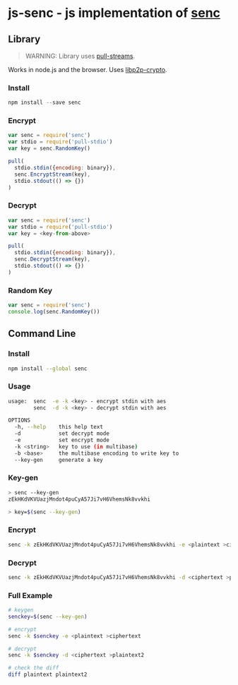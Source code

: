 # js-senc - js implementation of [senc](https://github.com/jbenet/go-simple-encrypt)


## Library

> WARNING: Library uses [pull-streams](https://github.com/pull-stream).

Works in node.js and the browser. Uses [libp2p-crypto](https://github.com/libp2p/js-libp2p-crypto).

### Install

```js
npm install --save senc
```

### Encrypt
```js
var senc = require('senc')
var stdio = require('pull-stdio')
var key = senc.RandomKey()

pull(
  stdio.stdin({encoding: binary}),
  senc.EncryptStream(key),
  stdio.stdout(() => {})
)
```

### Decrypt
```js
var senc = require('senc')
var stdio = require('pull-stdio')
var key = <key-from-above>

pull(
  stdio.stdin({encoding: binary}),
  senc.DecryptStream(key),
  stdio.stdout(() => {})
)
```

### Random Key
```js
var senc = require('senc')
console.log(senc.RandomKey())
```

## Command Line

### Install
```sh
npm install --global senc
```

### Usage

```sh
usage:  senc  -e -k <key> - encrypt stdin with aes
        senc  -d -k <key> - decrypt stdin with aes

OPTIONS
  -h, --help    this help text
  -d            set decrypt mode
  -e            set encrypt mode
  -k <string>   key to use (in multibase)
  -b <base>     the multibase encoding to write key to
  --key-gen     generate a key
```

### Key-gen

```sh
> senc --key-gen
zEkHKdVKVUazjMndot4puCyA57Ji7vH6VhemsNk8vvkhi

> key=$(senc --key-gen)
```

### Encrypt

```sh
senc -k zEkHKdVKVUazjMndot4puCyA57Ji7vH6VhemsNk8vvkhi -e <plaintext >ciphertext
```

### Decrypt

```sh
senc -k zEkHKdVKVUazjMndot4puCyA57Ji7vH6VhemsNk8vvkhi -d <ciphertext >plaintext2
```

### Full Example

```sh
# keygen
senckey=$(senc --key-gen)

# encrypt
senc -k $senckey -e <plaintext >ciphertext

# decrypt
senc -k $senckey -d <ciphertext >plaintext2

# check the diff
diff plaintext plaintext2
```
